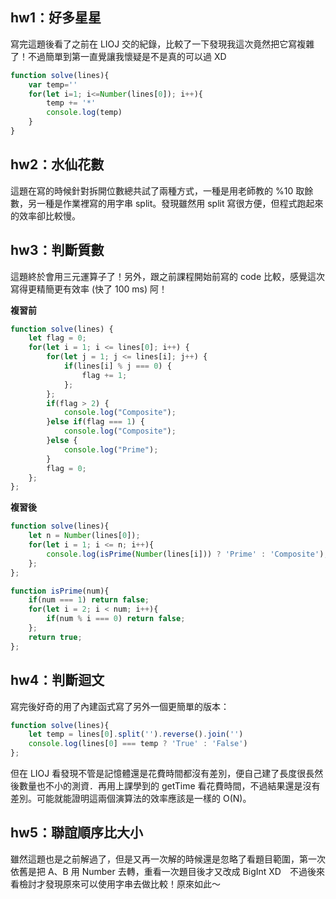 ## hw1：好多星星
寫完這題後看了之前在 LIOJ 交的紀錄，比較了一下發現我這次竟然把它寫複雜了！不過簡單到第一直覺讓我懷疑是不是真的可以過 XD
```js
function solve(lines){
    var temp=''
    for(let i=1; i<=Number(lines[0]); i++){
        temp += '*'
        console.log(temp)
    }
}
```

## hw2：水仙花數
這題在寫的時候針對拆開位數總共試了兩種方式，一種是用老師教的 %10 取餘數，另一種是作業裡寫的用字串 split。發現雖然用 split 寫很方便，但程式跑起來的效率卻比較慢。

## hw3：判斷質數
這題終於會用三元運算子了！另外，跟之前課程開始前寫的 code 比較，感覺這次寫得更精簡更有效率 (快了 100 ms) 阿！

**複習前**
```js
function solve(lines) {
	let flag = 0;
	for(let i = 1; i <= lines[0]; i++) {
		for(let j = 1; j <= lines[i]; j++) {
			if(lines[i] % j === 0) {
				flag += 1;
			};
		};
		if(flag > 2) {
			console.log("Composite");
		}else if(flag === 1) {
			console.log("Composite");
		}else {
			console.log("Prime");
		}
		flag = 0;
	};
};
```
**複習後**
```js
function solve(lines){
    let n = Number(lines[0]);
	for(let i = 1; i <= n; i++){
		console.log(isPrime(Number(lines[i])) ? 'Prime' : 'Composite');
	};
};

function isPrime(num){
	if(num === 1) return false;
	for(let i = 2; i < num; i++){
		if(num % i === 0) return false;
	};
	return true;
};
```

## hw4：判斷迴文
寫完後好奇的用了內建函式寫了另外一個更簡單的版本：
```js
function solve(lines){
    let temp = lines[0].split('').reverse().join('')
	console.log(lines[0] === temp ? 'True' : 'False')
};
```
但在 LIOJ 看發現不管是記憶體還是花費時間都沒有差別，便自己建了長度很長然後數量也不小的測資．再用上課學到的 getTime 看花費時間，不過結果還是沒有差別。可能就能證明這兩個演算法的效率應該是一樣的 O(N)。


## hw5：聯誼順序比大小
雖然這題也是之前解過了，但是又再一次解的時候還是忽略了看題目範圍，第一次依舊是把 A、B 用 Number 去轉，重看一次題目後才又改成 BigInt XD　不過後來看檢討才發現原來可以使用字串去做比較！原來如此～